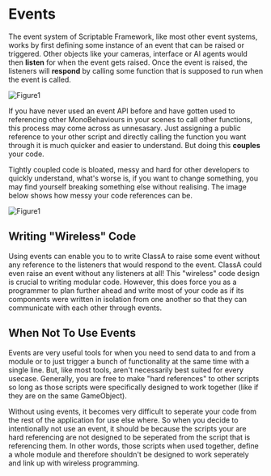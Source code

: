 # Events

The event system of Scriptable Framework, like most other event systems, works by first defining some instance of an event that can be raised or triggered. Other objects like your cameras, interface or AI agents would then **listen** for when the event gets raised. Once the event is raised, the listeners will **respond** by calling some function that is supposed to run when the event is called.

![Figure1](~/images/events1.png)

If you have never used an event API before and have gotten used to referencing other MonoBehaviours in your scenes to call other functions, this process may come across as unnesasary. Just assigning a public reference to your other script and directly calling the function you want through it is much quicker and easier to understand. But doing this **couples** your code.

Tightly coupled code is bloated, messy and hard for other developers to quickly understand, what's worse is, if you want to change something, you may find yourself breaking something else without realising. The image below shows how messy your code references can be.

![Figure1](~/images/events2.png)

## Writing "Wireless" Code

Using events can enable you to to write ClassA to raise some event without any reference to the listeners that would respond to the event. ClassA could even raise an event without any listeners at all! This "wireless" code design is crucial to writing modular code. However, this does force you as a programmer to plan further ahead and write most of your code as if its components were written in isolation from one another so that they can communicate with each other through events.

## When Not To Use Events

Events are very useful tools for when you need to send data to and from a module or to just trigger a bunch of functionality at the same time with a single line. But, like most tools, aren't necessarily best suited for every usecase. Generally, you are free to make "hard references" to other scripts so long as those scripts were specifically designed to work together (like if they are on the same GameObject). 

Without using events, it becomes very difficult to seperate your code from the rest of the application for use else where. So when you decide to intentionally not use an event, it should be because the scripts your are hard referencing are not designed to be seperated from the script that is referencing them. In other words, those scripts when used together, define a whole module and therefore shouldn't be designed to work seperately and link up with wireless programming.
